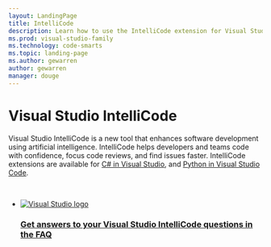 ```yaml
---
layout: LandingPage
title: IntelliCode
description: Learn how to use the IntelliCode extension for Visual Studio.
ms.prod: visual-studio-family
ms.technology: code-smarts
ms.topic: landing-page
ms.author: gewarren
author: gewarren
manager: douge
---
```

# Visual Studio IntelliCode

Visual Studio IntelliCode is a new tool that enhances software development using artificial intelligence. IntelliCode helps developers and teams code with confidence, focus code reviews, and find issues faster. IntelliCode extensions are available for [C# in Visual Studio](intellicode-visual-studio.md), and [Python in Visual Studio Code](intellicode-visual-studio-code.md). 

<br />

<ul class="panelContent cardsFTitle">
    <li>
        <a href="faq.md">
        <div class="cardSize">
            <div class="cardPadding">
                <div class="card">
                    <div class="cardImageOuter">
                        <div class="cardImage">
                            <img src="https://docs.microsoft.com/media/logos/logo_vs-ide.svg" alt="Visual Studio logo">
                        </div>
                    </div>
                    <div class="cardText">
                        <h3>Get answers to your Visual Studio IntelliCode questions in the FAQ</h3>
                    </div>
                </div>
            </div>
        </div>
        </a>
    </li>
</ul>